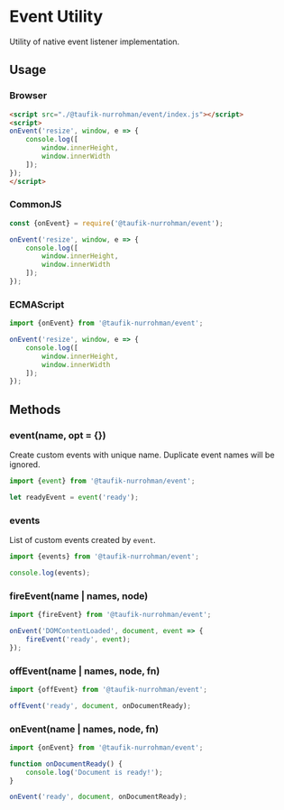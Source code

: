 Event Utility
=============

Utility of native event listener implementation.

Usage
-----

### Browser

~~~ html
<script src="./@taufik-nurrohman/event/index.js"></script>
<script>
onEvent('resize', window, e => {
    console.log([
        window.innerHeight,
        window.innerWidth
    ]);
});
</script>
~~~

### CommonJS

~~~ js
const {onEvent} = require('@taufik-nurrohman/event');

onEvent('resize', window, e => {
    console.log([
        window.innerHeight,
        window.innerWidth
    ]);
});
~~~

### ECMAScript

~~~ js
import {onEvent} from '@taufik-nurrohman/event';

onEvent('resize', window, e => {
    console.log([
        window.innerHeight,
        window.innerWidth
    ]);
});
~~~

Methods
-------

### event(name, opt = {})

Create custom events with unique name. Duplicate event names will be ignored.

~~~ js
import {event} from '@taufik-nurrohman/event';

let readyEvent = event('ready');
~~~

### events

List of custom events created by `event`.

~~~ js
import {events} from '@taufik-nurrohman/event';

console.log(events);
~~~

### fireEvent(name | names, node)

~~~ js
import {fireEvent} from '@taufik-nurrohman/event';

onEvent('DOMContentLoaded', document, event => {
    fireEvent('ready', event);
});
~~~

### offEvent(name | names, node, fn)

~~~ js
import {offEvent} from '@taufik-nurrohman/event';

offEvent('ready', document, onDocumentReady);
~~~

### onEvent(name | names, node, fn)

~~~ js
import {onEvent} from '@taufik-nurrohman/event';

function onDocumentReady() {
    console.log('Document is ready!');
}

onEvent('ready', document, onDocumentReady);
~~~
